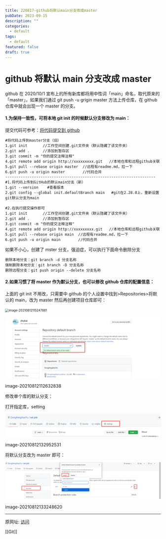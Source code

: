 ```yaml
---
title: 220817-github将默认main分支改成master
pubDate: 2023-09-15
description: ""
categories:
  - default
tags:
  - default
featured: false
draft: true
---
```

# github 将默认 main 分支改成 master

github 在 2020/10/1 宣布上的所有新库都将用中性词「main」命名，取代原来的「master」，如果我们通过 git push -u grigin master 方法上传仓库，在 github 仓库中就会出现一个 master 的分支。

#### 1.为保持一致性，可将本地 git init 的时候默认分支修改为 main：

提交代码可参考：[将代码提交到 github](https://links.jianshu.com/go?to=https%3A%2F%2Fshukai.fun%2FfindArticle%3FarticleId%3D1545709519%26originalAuthor%3D%25E8%2588%2592%25E5%2587%25AF)

```shell
#将代码上传到master分支（旧）
1.git init       //工作空间创建.git文件夹（默认隐藏了该文件夹）
2.git add .      //添加到暂存区
3.git commit -m "你的提交注释注释"
4.git remote add origin http://xxxxxxxxx.git   //本地仓库和远程github关联
5.git pull --rebase origin master  //远程有readme.md，拉一下
6.git push -u origin master        //代码合并
--------------------------------------------------------------------
#1.将代码上传到GitHub的默认main分支（新）
1.git --version    #查看版本
2.git config --global init.defaultBranch main   #git在2.28.0上，重新设置git默认分支为main

#2.在执行提交操作即可
1.git init       //工作空间创建.git文件夹（默认隐藏了该文件夹）
2.git add .      //添加到暂存区
3.git commit -m "你的提交注释注释"
4.git remote add origin http://xxxxxxxxx.git   //本地仓库和远程github关联
5.git pull --rebase origin main  //远程有readme.md，拉一下
6.git push -u origin main        //代码合并
```

如果不小心，创建了 mster 分支，强迫症，可以执行下面命令删除分支

```shell
删除本地分支：git branch -d 分支名称
强制删除本地分支：git branch -D 分支名称
删除远程分支：git push origin --delete 分支名称
```

#### 2.如果习惯了将 master 作为默认分支，也可以修改 github 仓库的配置信息：

上面的 git init 不用改，只需要中 github 的个人设置中找到>Repositories>将默认的 main，改为 master 然后再创建项目仓库即可：

<img src="https://shukai.oss-cn-hangzhou.aliyuncs.com/Typora/image-20210812115247881.png" alt="image-20210812115247881" style="zoom:70%;" />

![](../../assets/1660714257-16d795239a312e7ba18abd6b1fcfc7af.png)

image-20210812112632838

修改单个库的默认分支：

打开指定库，setting

![](../../assets/1660714257-5f98d4ab2beffd6f44b99f7808d63f4a.png)

image-20210812132952531

将默认分支改为 master 即可：

![](../../assets/1660714257-976bb1e035350a601d30be8f25eb65ff.png)

image-20210812133248620

---

原网址: [访问](https://www.jianshu.com/p/e8342a72c101)

[[Git]]
